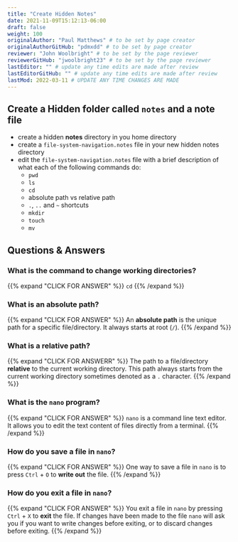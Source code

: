 ```yaml
---
title: "Create Hidden Notes"
date: 2021-11-09T15:12:13-06:00
draft: false
weight: 100
originalAuthor: "Paul Matthews" # to be set by page creator
originalAuthorGitHub: "pdmxdd" # to be set by page creator
reviewer: "John Woolbright" # to be set by the page reviewer
reviewerGitHub: "jwoolbright23" # to be set by the page reviewer
lastEditor: "" # update any time edits are made after review
lastEditorGitHub: "" # update any time edits are made after review
lastMod: 2022-03-11 # UPDATE ANY TIME CHANGES ARE MADE
---
```


## Create a Hidden folder called `notes` and a note file

- create a hidden **notes** directory in you home directory
- create a `file-system-navigation.notes` file in your new hidden notes directory
- edit the `file-system-navigation.notes` file with a brief description of what each of the following commands do:
  - `pwd`
  - `ls`
  - `cd`
  - absolute path vs relative path
  - `.`, `..` and `~` shortcuts
  - `mkdir`
  - `touch`
  - `mv` 

## Questions & Answers

### What is the command to change working directories?

{{% expand "CLICK FOR ANSWER" %}} 
`cd`
{{% /expand %}}

### What is an **absolute path**?

{{% expand "CLICK FOR ANSWER" %}} 
An **absolute path** is the unique path for a specific file/directory. It always starts at root (`/`).
{{% /expand %}}

### What is a **relative path**?

{{% expand "CLICK FOR ANSWERR" %}} 
The path to a file/directory **relative** to the current working directory. This path always starts from the current working directory sometimes denoted as a `.` character.
{{% /expand %}}

### What is the `nano` program?

{{% expand "CLICK FOR ANSWER" %}} 
`nano` is a command line text editor. It allows you to edit the text content of files directly from a terminal.
{{% /expand %}}

### How do you save a file in `nano`?

{{% expand "CLICK FOR ANSWER" %}} 
One way to save a file in `nano` is to press `Ctrl` + `O` to **write out** the file.
{{% /expand %}}

### How do you exit a file in `nano`?

{{% expand "CLICK FOR ANSWER" %}} 
You exit a file in `nano` by pressing `Ctrl` + `X` to **exit** the file. If changes have been made to the file `nano` will ask you if you want to write changes before exiting, or to discard changes before exiting.
{{% /expand %}}